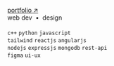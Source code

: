 [portfolio ↗](https://geethsowri-dev.vercel.app) <br>
web dev &nbsp;•&nbsp; design <br> <br>
`c++` `python` `javascript` <br>
`tailwind` `reactjs`  `angularjs` <br> 
`nodejs` `expressjs` `mongodb` `rest-api` <br> 
`figma` `ui-ux` <br>

